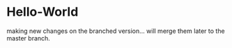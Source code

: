 ﻿# Hello-World
making new changes on the branched version...
will merge them later to the master branch. 
